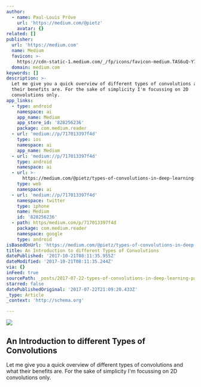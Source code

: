 ```yaml
---
author:
  - name: Paul-Louis Pröve
    url: 'https://medium.com/@pietz'
    avatar: {}
related: []
publisher:
  url: 'https://medium.com'
  name: Medium
  favicon: >-
    https://cdn-static-1.medium.com/_/fp/icons/favicon-medium.TAS6uQ-Y7kcKgi0xjcYHXw.ico
  domain: medium.com
keywords: []
description: >-
  Let me give you a quick overview of different types of convolutions and what
  their benefits are. For the sake of simplicity I'm focussing on 2D
  convolutions only.
app_links:
  - type: android
    namespace: ai
    app_name: Medium
    app_store_id: '828256236'
    package: com.medium.reader
  - url: 'medium://p/717013397f4d'
    type: ios
    namespace: ai
    app_name: Medium
  - url: 'medium://p/717013397f4d'
    type: android
    namespace: ai
  - url: >-
      https://medium.com/@pietz/types-of-convolutions-in-deep-learning-717013397f4d
    type: web
    namespace: ai
  - url: 'medium://p/717013397f4d'
    namespace: twitter
    type: iphone
    name: Medium
    id: '828256236'
  - path: https/medium.com/p/717013397f4d
    package: com.medium.reader
    namespace: google
    type: android
isBasedOnUrl: 'https://medium.com/@pietz/types-of-convolutions-in-deep-learning-717013397f4d'
title: An Introduction to different Types of Convolutions
datePublished: '2017-10-21T08:11:35.955Z'
dateModified: '2017-10-21T08:11:35.244Z'
via: {}
inFeed: true
sourcePath: _posts/2017-07-22-types-of-convolutions-in-deep-learning-paul-louis-prove-.md
starred: false
datePublishedOriginal: '2017-07-22T21:09:20.433Z'
_type: Article
_context: 'http://schema.org'

---
```

<article style=""><img src="https://imgflo.herokuapp.com/graph/2b2431f8e7ba7b0/038d1ae60d2ad79c7029fffd9f62123e/noop.gif?input=https%3A%2F%2Fcdn-images-1.medium.com%2Fmax%2F1200%2F1*1okwhewf5KCtIPaFib4XaA.gif" /><h1>An Introduction to different Types of Convolutions</h1><p>Let me give you a quick overview of different types of convolutions and what their benefits are. For the sake of simplicity I'm focussing on 2D convolutions only.</p></article>
